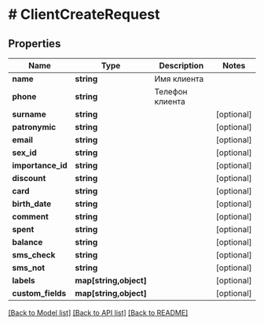 # # ClientCreateRequest

## Properties

Name | Type | Description | Notes
------------ | ------------- | ------------- | -------------
**name** | **string** | Имя клиента | 
**phone** | **string** | Телефон клиента | 
**surname** | **string** |  | [optional] 
**patronymic** | **string** |  | [optional] 
**email** | **string** |  | [optional] 
**sex_id** | **string** |  | [optional] 
**importance_id** | **string** |  | [optional] 
**discount** | **string** |  | [optional] 
**card** | **string** |  | [optional] 
**birth_date** | **string** |  | [optional] 
**comment** | **string** |  | [optional] 
**spent** | **string** |  | [optional] 
**balance** | **string** |  | [optional] 
**sms_check** | **string** |  | [optional] 
**sms_not** | **string** |  | [optional] 
**labels** | **map[string,object]** |  | [optional] 
**custom_fields** | **map[string,object]** |  | [optional] 

[[Back to Model list]](../../README.md#documentation-for-models) [[Back to API list]](../../README.md#documentation-for-api-endpoints) [[Back to README]](../../README.md)


